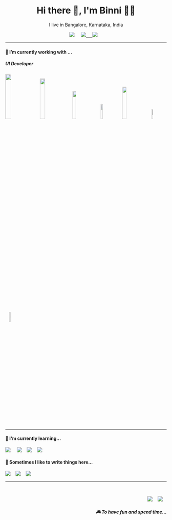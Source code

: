 <h1 align='center'> Hi there 👋, I'm Binni  👩‍💻 </h1>

<p align='center'>
  I live in Bangalore, Karnataka, India
</p>

<p align='center'>
  <a href="https://twitter.com/stefany_vasc"><img src="https://img.shields.io/badge/Instagram-pink?logo=instagram" /></a>&nbsp;&nbsp;&nbsp;&nbsp;
  <a href="https://www.linkedin.com/in/stefanyvasconcelos/"><img src="https://img.shields.io/badge/linkedin-blue?style=flat-square&logo=linkedin" /</a>&nbsp;&nbsp;&nbsp;&nbsp;
  <a href="mailto:stefany.vasc.sa@gmail.com?subject=Olá%20Stefany"><img src="https://img.shields.io/badge/gmail-%23D14836.svg?&style=for-the-badge&logo=gmail&logoColor=white" /></a>&nbsp;&nbsp;&nbsp;&nbsp;

</p>




<hr>

<h4>🔭  I’m currently working with ...</h4>

<h5>UI Developer</h5>
<p >
  <img src="https://www.freepnglogos.com/uploads/javascript/logo-html-5-css-javascript-source-code-for-the-taking-23.png" style=" width: 19%; object-fit: cover;" />&nbsp;&nbsp;
  <img src="https://media.licdn.com/dms/image/C4D12AQHqzKVaeV4t4w/article-cover_image-shrink_600_2000/0/1535976466674?e=2147483647&v=beta&t=1Nsg2r-khQ_BEHxwlHP3wWAt93lprsRkykXgEaOJNLI" style=" width: 18%; object-fit: cover;" />&nbsp;&nbsp;
  <img src="https://encrypted-tbn0.gstatic.com/images?q=tbn:ANd9GcSBwzWqFVu66ck-2u_nDBgLTZbR3cNjpUCbWg&s" style=" width: 15%; object-fit: cover;">&nbsp;&nbsp;
  <img src="https://marketplacedesignoye.s3.ap-south-1.amazonaws.com/mongodb-branding-icon-symbol-logo-vector-_1540.png"  style=" width: 11%; object-fit: cover;"/>&nbsp;&nbsp;
  <img src="https://encrypted-tbn0.gstatic.com/images?q=tbn:ANd9GcR4kfsqqpGlQqOO8h5gnV4OSxy8gjZfjypsSQ&s" style=" width: 16%; object-fit: cover;" />&nbsp;&nbsp;
  <img src="https://www.npmjs.com/npm-avatar/eyJhbGciOiJIUzI1NiIsInR5cCI6IkpXVCJ9.eyJhdmF0YXJVUkwiOiJodHRwczovL3MuZ3JhdmF0YXIuY29tL2F2YXRhci9lZDI1OTU4NzA0MWM1YWI3OWYyNGNiMWUzNDFmMGEzNz9zaXplPTQ5NiZkZWZhdWx0PXJldHJvIn0.hLdG6hXQE4Dfil6090lrDEuGdsHbfQUijpy5RvzXjSg" style=" width: 9%; object-fit: cover;" />&nbsp;&nbsp;
   <img src="https://upload.wikimedia.org/wikipedia/commons/thumb/4/4c/Typescript_logo_2020.svg/1024px-Typescript_logo_2020.svg.png" style=" width: 9%; object-fit: cover;" />&nbsp;&nbsp;
</p>


<hr>

<h4>🌱  I'm currently learning...</h4>
<p >
  <img src="https://img.shields.io/badge/TypeScript-007ACC?style=for-the-badge&logo=typescript&logoColor=white" />&nbsp;&nbsp;&nbsp;&nbsp;
  <img src="https://img.shields.io/badge/next.js-000000?style=for-the-badge&logo=next.js&logoColor=white" />&nbsp;&nbsp;&nbsp;
  <img src="https://img.shields.io/badge/tailwindcss-%2338B2AC.svg?style=for-the-badge&logo=tailwind-css&logoColor=white" />&nbsp;&nbsp;&nbsp;
  <img src="https://img.shields.io/badge/Astro-FF5D01.svg?style=for-the-badge&logo=Astro&logoColor=white" />&nbsp;&nbsp;&nbsp;
</p>


<p align='right'>
<h4>💬  Sometimes I like to write things here...</h4>
  <a href="https://dev.to/stefanyvasc"><img src="https://img.shields.io/badge/DEV.TO-%230A0A0A.svg?&style=for-the-badge&logo=dev-dot-to&logoColor=white" /></a>&nbsp;&nbsp;&nbsp;
  <a href="https://medium.com/@stefany.vasc.sa"><img src="https://img.shields.io/badge/medium-%2312100E.svg?&style=for-the-badge&logo=medium&logoColor=white" /></a>&nbsp;&nbsp;&nbsp;
  <a href="https://stefanysa.netlify.app/"><img src="https://img.shields.io/badge/-My%20Blog-17bf63?&style=for-the-badge&logo=blog&logoColor=black" /></a>&nbsp;&nbsp;&nbsp;
</p>


<hr>

<br>
<p align="right">
  <a href="https://open.spotify.com/playlist/2w8GYqYdH6ve3g0nGcJcgE?si=7bCl8yynR2Saz4VPR6mDXQ"><img src="https://img.shields.io/badge/spotify-%231ED760.svg?&style=for-the-badge&logo=spotify&logoColor=white" /></a>&nbsp;&nbsp;&nbsp;
  <a href="steamcommunity.com/id/SteVasc/"><img src="https://img.shields.io/badge/Steam-%23000000.svg?&style=for-the-badge&logo=steam&logoColor=white" /></a>&nbsp;&nbsp;&nbsp;
  <h5 align="right">🎮 To have fun and spend time...</h5>
</p>


